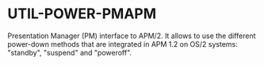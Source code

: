 UTIL-POWER-PMAPM
================

Presentation Manager (PM) interface to APM/2. It allows to use the different power-down methods that are integrated in APM 1.2 on OS/2 systems: "standby", "suspend" and "poweroff".
